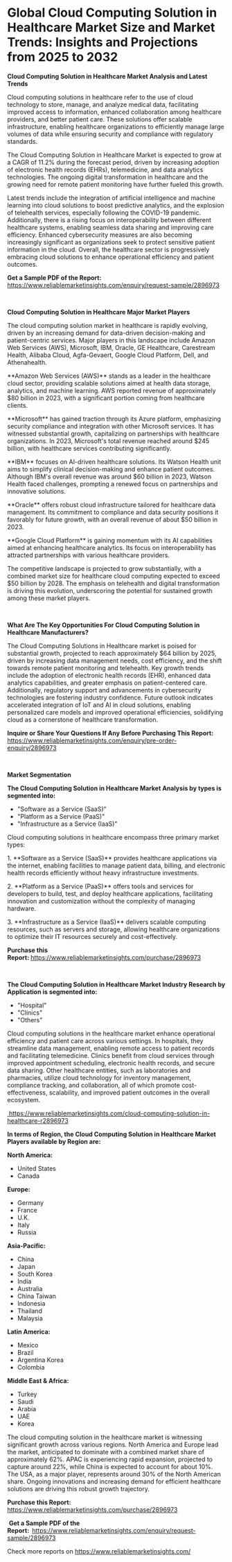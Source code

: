 <p><h1>Global Cloud Computing Solution in Healthcare Market Size and Market Trends: Insights and Projections from 2025 to 2032</h1></p><p><strong>Cloud Computing Solution in Healthcare Market Analysis and Latest Trends</strong></p>
<p><p>Cloud computing solutions in healthcare refer to the use of cloud technology to store, manage, and analyze medical data, facilitating improved access to information, enhanced collaboration among healthcare providers, and better patient care. These solutions offer scalable infrastructure, enabling healthcare organizations to efficiently manage large volumes of data while ensuring security and compliance with regulatory standards.</p><p>The Cloud Computing Solution in Healthcare Market is expected to grow at a CAGR of 11.2% during the forecast period, driven by increasing adoption of electronic health records (EHRs), telemedicine, and data analytics technologies. The ongoing digital transformation in healthcare and the growing need for remote patient monitoring have further fueled this growth. </p><p>Latest trends include the integration of artificial intelligence and machine learning into cloud solutions to boost predictive analytics, and the explosion of telehealth services, especially following the COVID-19 pandemic. Additionally, there is a rising focus on interoperability between different healthcare systems, enabling seamless data sharing and improving care efficiency. Enhanced cybersecurity measures are also becoming increasingly significant as organizations seek to protect sensitive patient information in the cloud. Overall, the healthcare sector is progressively embracing cloud solutions to enhance operational efficiency and patient outcomes.</p></p>
<p><strong>Get a Sample PDF of the Report:&nbsp;</strong> <a href="https://www.reliablemarketinsights.com/enquiry/request-sample/2896973?utm_campaign=2631&utm_medium=2&utm_source=Github&utm_content=ia&utm_term=15032025&utm_id=cloud-computing-solution-in-healthcare">https://www.reliablemarketinsights.com/enquiry/request-sample/2896973</a></p>
<p>&nbsp;</p>
<p><strong>Cloud Computing Solution in Healthcare Major Market Players</strong></p>
<p><p>The cloud computing solution market in healthcare is rapidly evolving, driven by an increasing demand for data-driven decision-making and patient-centric services. Major players in this landscape include Amazon Web Services (AWS), Microsoft, IBM, Oracle, GE Healthcare, Carestream Health, Alibaba Cloud, Agfa-Gevaert, Google Cloud Platform, Dell, and Athenahealth.</p><p>**Amazon Web Services (AWS)** stands as a leader in the healthcare cloud sector, providing scalable solutions aimed at health data storage, analytics, and machine learning. AWS reported revenue of approximately $80 billion in 2023, with a significant portion coming from healthcare clients.</p><p>**Microsoft** has gained traction through its Azure platform, emphasizing security compliance and integration with other Microsoft services. It has witnessed substantial growth, capitalizing on partnerships with healthcare organizations. In 2023, Microsoft's total revenue reached around $245 billion, with healthcare services contributing significantly.</p><p>**IBM** focuses on AI-driven healthcare solutions. Its Watson Health unit aims to simplify clinical decision-making and enhance patient outcomes. Although IBM's overall revenue was around $60 billion in 2023, Watson Health faced challenges, prompting a renewed focus on partnerships and innovative solutions.</p><p>**Oracle** offers robust cloud infrastructure tailored for healthcare data management. Its commitment to compliance and data security positions it favorably for future growth, with an overall revenue of about $50 billion in 2023.</p><p>**Google Cloud Platform** is gaining momentum with its AI capabilities aimed at enhancing healthcare analytics. Its focus on interoperability has attracted partnerships with various healthcare providers.</p><p>The competitive landscape is projected to grow substantially, with a combined market size for healthcare cloud computing expected to exceed $50 billion by 2028. The emphasis on telehealth and digital transformation is driving this evolution, underscoring the potential for sustained growth among these market players.</p></p>
<p>&nbsp;</p>
<p><strong>What Are The Key Opportunities For Cloud Computing Solution in Healthcare Manufacturers?</strong></p>
<p><p>The Cloud Computing Solutions in Healthcare market is poised for substantial growth, projected to reach approximately $64 billion by 2025, driven by increasing data management needs, cost efficiency, and the shift towards remote patient monitoring and telehealth. Key growth trends include the adoption of electronic health records (EHR), enhanced data analytics capabilities, and greater emphasis on patient-centered care. Additionally, regulatory support and advancements in cybersecurity technologies are fostering industry confidence. Future outlook indicates accelerated integration of IoT and AI in cloud solutions, enabling personalized care models and improved operational efficiencies, solidifying cloud as a cornerstone of healthcare transformation.</p></p>
<p><strong>Inquire or Share Your Questions If Any Before Purchasing This Report:</strong> <a href="https://www.reliablemarketinsights.com/enquiry/pre-order-enquiry/2896973?utm_campaign=2631&utm_medium=2&utm_source=Github&utm_content=ia&utm_term=15032025&utm_id=cloud-computing-solution-in-healthcare">https://www.reliablemarketinsights.com/enquiry/pre-order-enquiry/2896973</a></p>
<p>&nbsp;</p>
<p><strong>Market Segmentation</strong></p>
<p><strong>The Cloud Computing Solution in Healthcare Market Analysis by types is segmented into:</strong></p>
<p><ul><li>"Software as a Service (SaaS)"</li><li>"Platform as a Service (PaaS)"</li><li>"Infrastructure as a Service (IaaS)"</li></ul></p>
<p><p>Cloud computing solutions in healthcare encompass three primary market types: </p><p>1. **Software as a Service (SaaS)** provides healthcare applications via the internet, enabling facilities to manage patient data, billing, and electronic health records efficiently without heavy infrastructure investments.</p><p>2. **Platform as a Service (PaaS)** offers tools and services for developers to build, test, and deploy healthcare applications, facilitating innovation and customization without the complexity of managing hardware.</p><p>3. **Infrastructure as a Service (IaaS)** delivers scalable computing resources, such as servers and storage, allowing healthcare organizations to optimize their IT resources securely and cost-effectively.</p></p>
<p><strong>Purchase this Report:&nbsp;</strong><a href="https://www.reliablemarketinsights.com/purchase/2896973?utm_campaign=2631&utm_medium=2&utm_source=Github&utm_content=ia&utm_term=15032025&utm_id=cloud-computing-solution-in-healthcare">https://www.reliablemarketinsights.com/purchase/2896973</a></p>
<p>&nbsp;</p>
<p><strong>The Cloud Computing Solution in Healthcare Market Industry Research by Application is segmented into:</strong></p>
<p><ul><li>"Hospital"</li><li>"Clinics"</li><li>"Others"</li></ul></p>
<p><p>Cloud computing solutions in the healthcare market enhance operational efficiency and patient care across various settings. In hospitals, they streamline data management, enabling remote access to patient records and facilitating telemedicine. Clinics benefit from cloud services through improved appointment scheduling, electronic health records, and secure data sharing. Other healthcare entities, such as laboratories and pharmacies, utilize cloud technology for inventory management, compliance tracking, and collaboration, all of which promote cost-effectiveness, scalability, and improved patient outcomes in the overall ecosystem.</p></p>
<p><a href="https://www.reliablemarketinsights.com/cloud-computing-solution-in-healthcare-r2896973?utm_campaign=2631&utm_medium=2&utm_source=Github&utm_content=ia&utm_term=15032025&utm_id=cloud-computing-solution-in-healthcare">&nbsp;https://www.reliablemarketinsights.com/cloud-computing-solution-in-healthcare-r2896973</a></p>
<p><strong>In terms of Region, the Cloud Computing Solution in Healthcare Market Players available by Region are:</strong></p>
<p>
    <p> <strong> North America: </strong>
        <ul>
            <li>United States</li>
            <li>Canada</li>
        </ul>
        </p> 
    <p> <strong> Europe: </strong>
        <ul>
            <li>Germany</li>
            <li>France</li>
            <li>U.K.</li>
            <li>Italy</li>
            <li>Russia</li>
        </ul>
        </p> 
    <p> <strong> Asia-Pacific: </strong>
        <ul>
            <li>China</li>
            <li>Japan</li>
            <li>South Korea</li>
            <li>India</li>
            <li>Australia</li>
            <li>China Taiwan</li>
            <li>Indonesia</li>
            <li>Thailand</li>
            <li>Malaysia</li>
        </ul>
        </p> 
    <p> <strong> Latin America: </strong>
        <ul>
            <li>Mexico</li>
            <li>Brazil</li>
            <li>Argentina Korea</li>
            <li>Colombia</li>
        </ul>
        </p> 
    <p> <strong> Middle East & Africa: </strong>
        <ul>
            <li>Turkey</li>
            <li>Saudi</li>
            <li>Arabia</li>
            <li>UAE</li>
            <li>Korea</li>
        </ul>
    </p>
    </p>
<p><p>The cloud computing solution in the healthcare market is witnessing significant growth across various regions. North America and Europe lead the market, anticipated to dominate with a combined market share of approximately 62%. APAC is experiencing rapid expansion, projected to capture around 22%, while China is expected to account for about 10%. The USA, as a major player, represents around 30% of the North American share. Ongoing innovations and increasing demand for efficient healthcare solutions are driving this robust growth trajectory.</p></p>
<p><strong>Purchase this Report: </strong><a href="https://www.reliablemarketinsights.com/purchase/2896973?utm_campaign=2631&utm_medium=2&utm_source=Github&utm_content=ia&utm_term=15032025&utm_id=cloud-computing-solution-in-healthcare">https://www.reliablemarketinsights.com/purchase/2896973</a></p>
<p>&nbsp;<strong>Get a Sample PDF of the Report:&nbsp;&nbsp;</strong><a href="https://www.reliablemarketinsights.com/enquiry/request-sample/2896973?utm_campaign=2631&utm_medium=2&utm_source=Github&utm_content=ia&utm_term=15032025&utm_id=cloud-computing-solution-in-healthcare">https://www.reliablemarketinsights.com/enquiry/request-sample/2896973</a></p>
<p><strong></strong></p>
<p>Check more reports on <a href="https://www.reliablemarketinsights.com/?utm_campaign=2631&utm_medium=2&utm_source=Github&utm_content=ia&utm_term=15032025&utm_id=cloud-computing-solution-in-healthcare">https://www.reliablemarketinsights.com/</a></p>